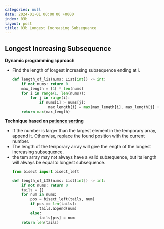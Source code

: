 ```yaml
---
categories: null
date: 2024-01-01 00:00:00 +0000
index: 03b
layout: post
title: 03b Longest Increasing Subsequence
---
```


## Longest Increasing Subsequence

**Dynamic programming approach**
- Find the length of longest increasing subsequence ending at i. 
    ```python
    def length_of_lis(nums: List[int]) -> int:
        if not nums: return 0
        max_length = [1] * len(nums)
        for i in range(1, len(nums)):
            for j in range(i):
                if nums[i] > nums[j]:
                    max_length[i] = max(max_length[i], max_length[j] + 1)
        return max(max_length)
    ```

**Technique based on [patience sorting](https://www.cs.princeton.edu/courses/archive/spring13/cos423/lectures/LongestIncreasingSubsequence.pdf)**
- If the number is larger than the largest element in the temporary array, append it. Otherwise, replace the found position with the current number.
- The length of the temporary array will give the length of the longest increasing subsequence.
- the tem array may not always have a valid subsequence, but its length will always be equal to longest subsequence.
    ```python
    from bisect import bisect_left
    
    def length_of_LIS(nums: List[int]) -> int:
        if not nums: return 0
        tails = []
        for num in nums:
            pos = bisect_left(tails, num)
            if pos == len(tails):
                tails.append(num)
            else:
                tails[pos] = num
        return len(tails)
    ```